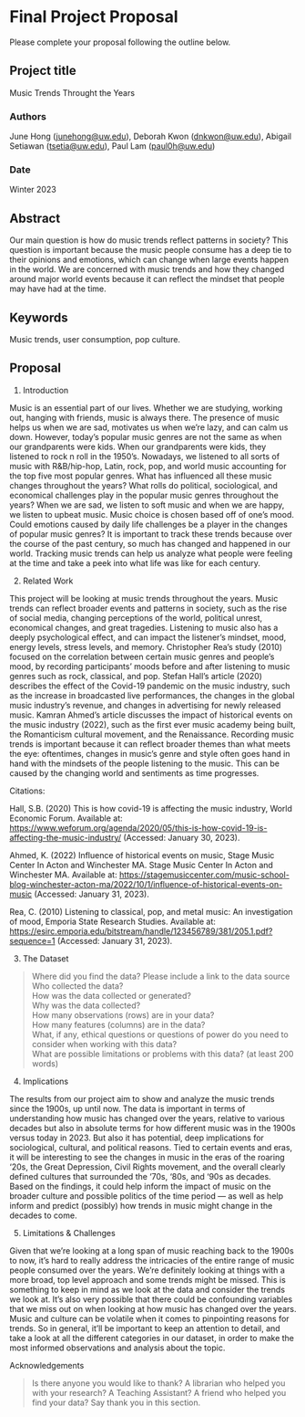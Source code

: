 # Final Project Proposal

Please complete your proposal following the outline below.

## Project title

Music Trends Throught the Years

### Authors

June Hong (junehong@uw.edu), Deborah Kwon (dnkwon@uw.edu), Abigail Setiawan (tsetia@uw.edu), Paul Lam (paul0h@uw.edu)
### Date

Winter 2023
## Abstract

Our main question is how do music trends reflect patterns in society? This question is important because the music people consume has a deep tie to their opinions and emotions, which can change when large events happen in the world. We are concerned with music trends and how they changed around major world events because it can reflect the mindset that people may have had at the time.

## Keywords

Music trends, user consumption, pop culture.

## Proposal

1. Introduction  

Music is an essential part of our lives. Whether we are studying, working out, hanging with friends, music is always there. The presence of music helps us when we are sad, motivates us when we’re lazy, and can calm us down. However, today’s popular music genres are not the same as when our grandparents were kids. When our grandparents were kids, they listened to rock n roll in the 1950’s. Nowadays, we listened to all sorts of music with R&B/hip-hop, Latin, rock, pop, and world music accounting for the top five most popular genres. What has influenced all these music changes throughout the years? What rolls do political, sociological, and economical challenges play in the popular music genres throughout the years? When we are sad, we listen to soft music and when we are happy, we listen to upbeat music. Music choice is chosen based off of one’s mood. Could emotions caused by daily life challenges be a player in the changes of popular music genres? It is important to track these trends because over the course of the past century, so much has changed and happened in our world. Tracking music trends can help us analyze what people were feeling at the time and take a peek into what life was like for each century. 

2. Related Work  

This project will be looking at music trends throughout the years. Music trends can reflect broader events and patterns in society, such as the rise of social media, changing perceptions of the world, political unrest, economical changes, and great tragedies. Listening to music also has a deeply psychological effect, and can impact the listener’s mindset, mood, energy levels, stress levels, and memory. Christopher Rea’s study (2010) focused on the correlation between certain music genres and people’s mood, by recording participants’ moods before and after listening to music genres such as rock, classical, and pop. Stefan Hall’s article (2020) describes the effect of the Covid-19 pandemic on the music industry, such as the increase in broadcasted live performances, the changes in the global music industry’s revenue, and changes in advertising for newly released music. Kamran Ahmed’s article discusses the impact of historical events on the music industry (2022), such as the first ever music academy being built, the Romanticism cultural movement, and the Renaissance. Recording music trends is important because it can reflect broader themes than what meets the eye: oftentimes, changes in music’s genre and style often goes hand in hand with the mindsets of the people listening to the music. This can be caused by the changing world and sentiments as time progresses.

Citations:

Hall, S.B. (2020) This is how covid-19 is affecting the music industry, World Economic Forum. Available at: https://www.weforum.org/agenda/2020/05/this-is-how-covid-19-is-affecting-the-music-industry/ (Accessed: January 30, 2023). 

Ahmed, K. (2022) Influence of historical events on music, Stage Music Center In Acton and Winchester MA. Stage Music Center In Acton and Winchester MA. Available at: https://stagemusiccenter.com/music-school-blog-winchester-acton-ma/2022/10/1/influence-of-historical-events-on-music (Accessed: January 31, 2023). 

Rea, C. (2010) Listening to classical, pop, and metal music: An investigation of mood, Emporia State Research Studies. Available at: https://esirc.emporia.edu/bitstream/handle/123456789/381/205.1.pdf?sequence=1 (Accessed: January 31, 2023). 

3. The Dataset

> Where did you find the data? Please include a link to the data source  
> Who collected the data?  
> How was the data collected or generated?  
> Why was the data collected?  
>How many observations (rows) are in your data?  
> How many features (columns) are in the data?  
> What, if any, ethical questions or questions of power do you need to consider when working with this data?  
> What are possible limitations or problems with this data?   (at least 200 words)

4. Implications

The results from our project aim to show and analyze the music trends since the 1900s, up until now. The data is important in terms of understanding how music has changed over the years, relative to various decades but also in absolute terms for how different music was in the 1900s versus today in 2023. But also it has potential, deep implications for sociological, cultural, and political reasons. Tied to certain events and eras, it will be interesting to see the changes in music in the eras of the roaring ‘20s, the Great Depression, Civil Rights movement, and the overall clearly defined cultures that surrounded the ‘70s, ‘80s, and ‘90s as decades. Based on the findings, it could help inform the impact of music on the broader culture and possible politics of the time period — as well as help inform and predict (possibly) how trends in music might change in the decades to come.

5. Limitations & Challenges

Given that we’re looking at a long span of music reaching back to the 1900s to now, it’s hard to really address the intricacies of the entire range of music people consumed over the years. We’re definitely looking at things with a more broad, top level approach and some trends might be missed. This is something to keep in mind as we look at the data and consider the trends we look at. It’s also very possible that there could be confounding variables that we miss out on when looking at how music has changed over the years. Music and culture can be volatile when it comes to pinpointing reasons for trends. So in general, it’ll be important to keep an attention to detail, and take a look at all the different categories in our dataset, in order to make the most informed observations and analysis about the topic.

Acknowledgements
> Is there anyone you would like to thank? A librarian who helped you with your research? A Teaching Assistant? A friend who helped you find your data? Say thank you in this section.
